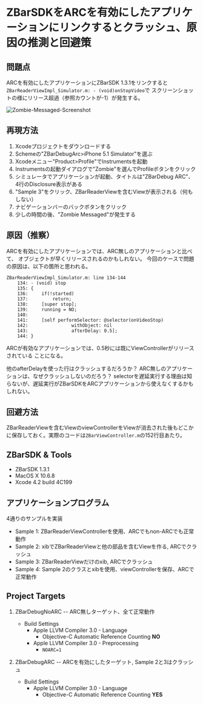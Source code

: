 # ZBarSDKをARCを有効にしたアプリケーションにリンクするとクラッシュ、原因の推測と回避策

## 問題点
ARCを有効にしたアプリケーションにZBarSDK 1.3.1をリンクすると
`ZBarReaderViewImpl_Simulator.m: - (void)onStopVideo`で
スクリーンショットの様にリリース超過（参照カウントが-1）が発生する。

![Zombie-Messaged-Screenshot](https://raw.github.com/sugarwaterbros/ZBarDebug/master/Zombie-Messaged.png)

## 再現方法
1. Xcodeプロジェクトをダウンロードする
2. Schemeの"ZBarDebugArc>iPhone 5.1 Simulator"を選ぶ
3. Xcodeメニュー"Product>Profile"でInstrumentsを起動
4. Instrumentsの起動ダイアログで"Zombie"を選んでProfileボタンをクリック
5. シミュレータでアプリケーションが起動、タイトルは"ZBarDebug ARC"、
4行のDisclosure表示がある
6. "Sample 3"をクリック、ZBarReaderViewを含むViewが表示される（何もしない）
7. ナビゲーションバーのバックボタンをクリック
8. 少しの時間の後、"Zombie Messaged"が発生する

## 原因（推察）
ARCを有効にしたアプリケーションでは、ARC無しのアプリケーションと比べて、
オブジェクトが早くリリースされるのかもしれない。
今回のケースで問題の原因は、以下の箇所と思われる。
 
    ZBarReaderViewImpl_Simulator.m: line 134-144 
        134: - (void) stop 
        135: { 
        136:     if(!started) 
        137:         return; 
        138:     [super stop]; 
        139:     running = NO; 
        140: 
        141:     [self performSelector: @selector(onVideoStop) 
        142:                withObject: nil 
        143:                afterDelay: 0.5]; 
        144: } 
 
ARCが有効なアプリケーションでは、0.5秒には既にViewControllerがリリースされている
ことになる。

他のafterDelayを使った行はクラッシュするだろうか？
ARC無しのアプリケーションは、なぜクラッシュしないのだろう？
selectorを遅延実行する理由は知らないが、遅延実行がZBarSDKをARCアプリケーションから使えなくするかもしれない。

## 回避方法
ZBarReaderViewを含むViewのviewControllerをViewが消去された後もどこかに保存しておく。実際のコードは`ZBarViewController.m`の152行目あたり。

## ZBarSDK & Tools
* ZBarSDK 1.3.1
* MacOS X 10.6.8
* Xcode 4.2 build 4C199

## アプリケーションプログラム
4通りのサンプルを実装

* Sample 1: ZBarReaderViewControllerを使用、ARCでもnon-ARCでも正常動作
* Sample 2: xibでZBarReaderViewと他の部品を含むViewを作る, ARCでクラッシュ
* Sample 3: ZBarReaderViewだけのxib, ARCでクラッシュ
* Sample 4: Sample 2のクラスとxibを使用、viewControllerを保存、ARCで正常動作


## Project Targets
1. ZBarDebugNoARC -- ARC無しターゲット、全て正常動作
    - Build Settings
        - Apple LLVM Compiler 3.0 - Language
            - Objective-C Automatic Reference Counting **NO**
        - Apple LLVM Compiler 3.0 - Preprocessing
            - ```NOARC=1```

2. ZBarDebugARC -- ARCを有効にしたターゲット, Sample 2と3はクラッシュ
    - Build Settings
        - Apple LLVM Compiler 3.0 - Language
            - Objective-C Automatic Reference Counting **YES**


